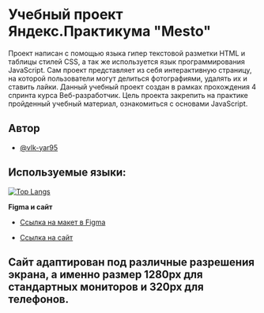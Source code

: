 # Учебный проект Яндекс.Практикума "Mesto"

Проект написан с помощью языка гипер текстовой разметки HTML и таблицы стилей CSS, а так же используется язык программирования JavaScript. Сам проект представляет из себя интерактивную страницу, на которой пользователи могут делиться фотографиями, удалять их и ставить лайки.
Данный учебный проект создан в рамках прохождения 4 спринта курса Веб-разработчик. Цель проекта закрепить на практике пройденный учебный материал, ознакомиться с основами JavaScript.
## Автор

- [@vlk-yar95](https://github.com/vlk-yar95)

## Используемые языки:

[![Top Langs](https://github-readme-stats.vercel.app/api/top-langs/?username=vlk-yar95&layout=compact)](https://github.com/vlk-yar95/github-readme-stats)

**Figma и сайт**

* [Ссылка на макет в Figma](https://www.figma.com/file/2cn9N9jSkmxD84oJik7xL7/JavaScript.-Sprint-4?node-id=0-1&t=2fEh6AB81dT2nvf9-0)

* [Ссылка на сайт](https://vlk-yar95.github.io/mesto/)

## Сайт адаптирован под различные разрешения экрана, а именно размер 1280px для стандартных мониторов и 320px для телефонов.
